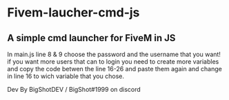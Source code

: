 # Fivem-laucher-cmd-js
A simple cmd launcher for FiveM in JS
-------------------------------------
In main.js line 8 & 9 choose the password and the username that you want! if you want more users that can to login you need to create more variables and copy the code betwen the line 16-26 and paste them again and change in line 16 to wich variable that you chose.

Dev By BigShotDEV / BigShot#1999 on discord
